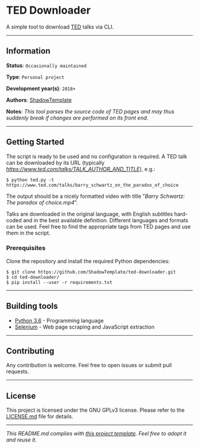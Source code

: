 # TED Downloader

A simple tool to download [TED](https://www.ted.com/) talks via CLI.

---
## Information

**Status**: `Occasionally maintained`

**Type**: `Personal project`

**Development year(s)**: `2018+`

**Authors**: [ShadowTemplate](https://github.com/ShadowTemplate)

**Notes**: *This tool parses the source code of TED pages and may thus suddenly 
break if changes are performed on its front end.*

---
## Getting Started

The script is ready to be used and no configuration is required.
A TED talk can be downloaded by its URL (typically 
_https://www.ted.com/talks/TALK_AUTHOR_AND_TITLE_), e.g.:

```
$ python ted.py -t https://www.ted.com/talks/barry_schwartz_on_the_paradox_of_choice
```

The output should be a nicely formatted video with title "*Barry Schwartz: The 
paradox of choice.mp4*".

Talks are downloaded in the original language, with English subtitles 
hard-coded and in the best available definition. Different languages and 
formats can be used. Feel free to find the appropriate tags from TED pages and 
use them in the script.

### Prerequisites

Clone the repository and install the required Python dependencies:

```
$ git clone https://github.com/ShadowTemplate/ted-downloader.git
$ cd ted-downloader/
$ pip install --user -r requirements.txt
```

---
## Building tools

* [Python 3.6](https://www.python.org/downloads/release/python-360/) - Programming language
* [Selenium](https://www.seleniumhq.org/projects/webdriver/) - 
Web page scraping and JavaScript extraction

---
## Contributing

Any contribution is welcome. Feel free to open issues or submit pull requests.

---
## License

This project is licensed under the GNU GPLv3 license.
Please refer to the [LICENSE.md](LICENSE.md) file for details.

---
*This README.md complies with [this project template](https://github.com/ShadowTemplate/project-template). Feel free to adopt it
and reuse it.*
